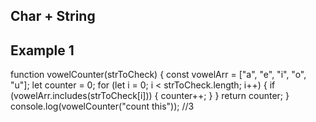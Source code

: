 
## Char + String 
## Example 1 
function vowelCounter(strToCheck) {
    const vowelArr = ["a", "e", "i", "o", "u"];
    let counter = 0;
    for (let i = 0; i < strToCheck.length; i++) {
        if (vowelArr.includes(strToCheck[i])) {
            counter++;
        }
    }
    return counter;
}
console.log(vowelCounter("count this"));
//3
